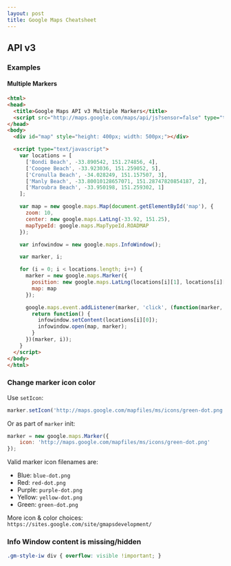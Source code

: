 ```yaml
---
layout: post
title: Google Maps Cheatsheet
---
```


## API v3

### Examples

#### Multiple Markers

```html
<html>
<head>
  <title>Google Maps API v3 Multiple Markers</title>
  <script src="http://maps.google.com/maps/api/js?sensor=false" type="text/javascript"></script>
</head>
<body>
  <div id="map" style="height: 400px; width: 500px;"></div>

  <script type="text/javascript">
    var locations = [
      ['Bondi Beach', -33.890542, 151.274856, 4],
      ['Coogee Beach', -33.923036, 151.259052, 5],
      ['Cronulla Beach', -34.028249, 151.157507, 3],
      ['Manly Beach', -33.80010128657071, 151.28747820854187, 2],
      ['Maroubra Beach', -33.950198, 151.259302, 1]
    ];

    var map = new google.maps.Map(document.getElementById('map'), {
      zoom: 10,
      center: new google.maps.LatLng(-33.92, 151.25),
      mapTypeId: google.maps.MapTypeId.ROADMAP
    });

    var infowindow = new google.maps.InfoWindow();

    var marker, i;

    for (i = 0; i < locations.length; i++) {
      marker = new google.maps.Marker({
        position: new google.maps.LatLng(locations[i][1], locations[i][2]),
        map: map
      });

      google.maps.event.addListener(marker, 'click', (function(marker, i) {
        return function() {
          infowindow.setContent(locations[i][0]);
          infowindow.open(map, marker);
        }
      })(marker, i));
    }
  </script>
</body>
</html>
```

### Change marker icon color

Use `setIcon`:

```js
marker.setIcon('http://maps.google.com/mapfiles/ms/icons/green-dot.png');
```

Or as part of `marker` init:

```js
marker = new google.maps.Marker({
    icon: 'http://maps.google.com/mapfiles/ms/icons/green-dot.png'
});
```

Valid marker icon filenames are:

- Blue: `blue-dot.png`
- Red: `red-dot.png`
- Purple: `purple-dot.png`
- Yellow: `yellow-dot.png`
- Green: `green-dot.png`

More icon & color choices: `https://sites.google.com/site/gmapsdevelopment/`

### Info Window content is missing/hidden

```css
.gm-style-iw div { overflow: visible !important; }
```
